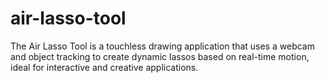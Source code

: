# air-lasso-tool
The Air Lasso Tool is a touchless drawing application that uses a webcam and object tracking to create dynamic lassos based on real-time motion, ideal for interactive and creative applications.
